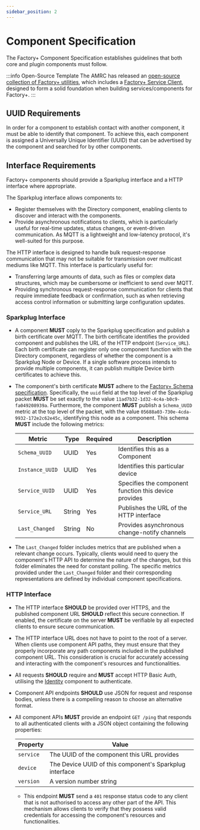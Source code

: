 ```yaml
---
sidebar_position: 2
---
```


# Component Specification

The Factory+ Component Specification establishes guidelines that both core and plugin components must follow.

:::info Open-Source Template
The AMRC has released an [open-source collection of Factory+ utilities](https://github.com/AMRC-FactoryPlus/utilities), which includes a [Factory+ Service Client](https://github.com/AMRC-FactoryPlus/utilities/blob/main/docs/service-client.md), designed to form a solid foundation when building services/components for Factory+.
:::

## UUID Requirements

In order for a component to establish contact with another component, it must be able to identify that component. To achieve this, each component is assigned a Universally Unique Identifier (UUID) that can be advertised by the component and searched for by other components.

## Interface Requirements

Factory+ components should provide a Sparkplug interface and a HTTP interface where appropriate.

The Sparkplug interface allows components to:
- Register themselves with the Directory component, enabling clients to discover and interact with the components.
- Provide asynchronous notifications to clients, which is particularly useful for real-time updates, status changes, or event-driven communication. As MQTT is a lightweight and low-latency protocol, it's well-suited for this purpose.

The HTTP interface is designed to handle bulk request-response communication that may not be suitable for transmission over multicast mediums like MQTT. This interface is particularly useful for:
- Transferring large amounts of data, such as files or complex data structures, which may be cumbersome or inefficient to send over MQTT.
- Providing synchronous request-response communication for clients that require immediate feedback or confirmation, such as when retrieving access control information or submitting large configuration updates.

### Sparkplug Interface

* A component **MUST** coply to the Sparkplug specification and publish a birth certificate over MQTT. The birth certificate identifies the provided component and publishes the URL of the HTTP endpoint (`Service_URL`). Each birth certificate can register only one component function with the Directory component, regardless of whether the component is a Sparkplug Node or Device. If a single software process intends to provide multiple components, it can publish multiple Device birth certificates to achieve this.

* The component's birth certificate **MUST** adhere to the [Factory+ Schema specification](/docs/schemas). Specifically, the `uuid` field at the top level of the Sparkplug packet **MUST** be set exactly to the value `11ad7b32-1d32-4c4a-b0c9-fa049208939a`. Furthermore, the component **MUST** publish a `Schema_UUID` metric at the top level of the packet, with the value `05688a03-730e-4cda-9932-172e2c62e45c`, identifying this node as a component. This schema **MUST** include the following metrics:

  | Metric          | Type   | Required | Description                                           |
  |-----------------|--------|----------|-------------------------------------------------------|
  | `Schema_UUID`   | UUID   | Yes      | Identifies this as a Component                        |
  | `Instance_UUID` | UUID   | Yes      | Identifies this particular device                     |
  | `Service_UUID`  | UUID   | Yes      | Specifies the component function this device provides |
  | `Service_URL`   | String | Yes      | Publishes the URL of the HTTP interface               |
  | `Last_Changed`  | String | No       | Provides asynchronous change-notify channels          |

* The `Last_Changed` folder includes metrics that are published when a relevant change occurs. Typically, clients would need to query the component's HTTP API to determine the nature of the changes, but this folder eliminates the need for constant polling. The specific metrics provided under the `Last_Changed` folder and their corresponding representations are defined by individual component specifications.

### HTTP Interface

* The HTTP interface **SHOULD** be provided over HTTPS, and the published component URL **SHOULD** reflect this secure connection. If enabled, the certificate on the server **MUST** be verifiable by all expected clients to ensure secure communication.

* The HTTP interface URL does not have to point to the root of a server. When clients use component API paths, they must ensure that they properly incorporate any path components included in the published component URL. This consideration is crucial for accurately accessing and interacting with the component's resources and functionalities.

* All requests **SHOULD** require and **MUST** accept HTTP Basic Auth, utilising the [Identity](/docs/framework-components/core-components/identity) component to authenticate.

* Component API endpoints **SHOULD** use JSON for request and response bodies, unless there is a compelling reason to choose an alternative format.

* All component APIs **MUST** provide an endpoint `GET /ping` that responds to all authenticated clients with a JSON object containing the following properties:

  | Property  | Value                                                   |
  |-----------|---------------------------------------------------------|
  | `service` | The UUID of the component this URL provides             |
  | `device`  | The Device UUID of this component's Sparkplug interface |
  | `version` | A version number string                                 |

  * This endpoint **MUST** send a `401` response status code to any client that is not authorised to access any other part of the API. This mechanism allows clients to verify that they possess valid credentials for accessing the component's resources and functionalities.